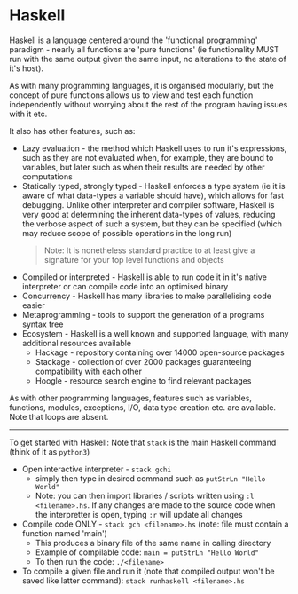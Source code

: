 # Haskell

Haskell is a language centered around the 'functional programming' paradigm - nearly all functions are 'pure functions' (ie functionality MUST run with the same output given the same input, no alterations to the state of it's host).

As with many programming languages, it is organised modularly, but the concept of pure functions allows us to view and test each function independently without worrying about the rest of the program having issues with it etc.

It also has other features, such as:
* Lazy evaluation - the method which Haskell uses to run it's expressions, such as they are not evaluated when, for example, they are bound to variables, but later such as when their results are needed by other computations
* Statically typed, strongly typed - Haskell enforces a type system (ie it is aware of what data-types a variable should have), which allows for fast debugging. Unlike other interpreter and compiler software, Haskell is very good at determining the inherent data-types of values, reducing the verbose aspect of such a system, but they can be specified (which may reduce scope of possible operations in the long run)
  > Note: It is nonetheless standard practice to at least give a signature for your top level functions and objects
* Compiled or interpreted - Haskell is able to run code it in it's native interpreter or can compile code into an optimised binary
* Concurrency - Haskell has many libraries to make parallelising code easier
* Metaprogramming - tools to support the generation of a programs syntax tree
* Ecosystem - Haskell is a well known and supported language, with many additional resources available
  * Hackage - repository containing over 14000 open-source packages
  * Stackage - collection of over 2000 packages guaranteeing compatibility with each other
  * Hoogle - resource search engine to find relevant packages

As with other programming languages, features such as variables, functions, modules, exceptions, I/O, data type creation etc. are available. Note that loops are absent.

***

To get started with Haskell:
Note that `stack` is the main Haskell command (think of it as `python3`)
* Open interactive interpreter - `stack gchi`
  * simply then type in desired command such as `putStrLn "Hello World"`
  * Note: you can then import libraries / scripts written using `:l <filename>.hs`. If any changes are made to the source code when the interpretter is open, typing `:r` will update all changes
* Compile code ONLY - `stack gch <filename>.hs` (note: file must contain a function named 'main')
  * This produces a binary file of the same name in calling directory
  * Example of compilable code: ```main = putStrLn "Hello World"```
  * To then run the code: `./<filename>`
* To compile a given file and run it (note that compiled output won't be saved like latter command): `stack runhaskell <filename>.hs`
